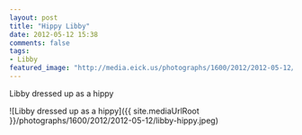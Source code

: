 ```yaml
---
layout: post
title: "Hippy Libby"
date: 2012-05-12 15:38
comments: false
tags: 
- Libby
featured_image: "http://media.eick.us/photographs/1600/2012/2012-05-12/libby-hippy.jpeg"
---
```

Libby dressed up as a hippy



![Libby dressed up as a hippy]({{ site.mediaUrlRoot }}/photographs/1600/2012/2012-05-12/libby-hippy.jpeg)

